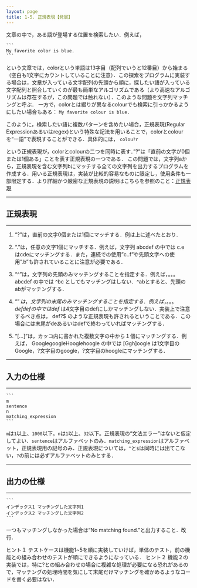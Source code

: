 ```yaml
---
layout: page
title: 1-5. 正規表現【発展】
---
```


文章の中で，ある語が登場する位置を検索したい．例えば，

    ```
    My favorite color is blue.
    ```

という文章では，colorという単語は13字目（配列でいうと12番目）から始まる（空白も1文字にカウントしていることに注意）．この探索をプログラムに実装する場合は，文章が入っている文字配列の先頭から順に，探したい語が入っている文字配列と照合していくのが最も簡単なアルゴリズムである（より高速なアルゴリズムは存在するが，この問題では触れない）．このような問題を文字列マッチングと呼ぶ．
一方で，colorとは綴りが異なるcolourでも検索に引っかかるようにしたい場合もある：
    ```
    My favorite colour is blue.
    ```

このように，検索したい語に複数パターンを含めたい場合，正規表現(Regular Expressionあるいはregex)という特殊な記法を用いることで，colorとcolourを“一語”で表現することができる．具体的には，
    ```
    colou?r
    ```
    
という正規表現が，colorとcolourの二つを同時に表す．”?”は「直前の文字が0個または1個ある」ことを表す正規表現の一つである．
この問題では，文字列aから，正規表現を含む文字列bにマッチする全ての文字列を出力するプログラムを作成する．用いる正規表現は，実装が比較的容易なものに限定し，使用条件も一部限定する．より詳細かつ厳密な正規表現の説明はこちらを参照のこと：[正規表現](https://ja.wikipedia.org/wiki/%E6%AD%A3%E8%A6%8F%E8%A1%A8%E7%8F%BE)

---
## 正規表現
---
1. “?”は，直前の文字0個または1個にマッチする．例は上に述べたとおり．

2. “.”は，任意の文字1個にマッチする．例えば，文字列
abcdef
の中では
c.e
はcdeにマッチングする．また，連続での使用”c..f”や先頭文字への使用”.b”も許されていることに注意が必要である．

3. “^”は，文字列の先頭のみマッチングすることを指定する．例えば，。。。
abcdef
の中では
^bc
としてもマッチングはしない．^abとすると、先頭のabがマッチングする．

4. “$”は，文字列の末尾のみマッチングすることを指定する．例えば，。。。
defdef
の中では
def$
は4文字目のdefにしかマッチングしない．実装上で注意するべき点は，
def?$
のような正規表現も許されるということである．この場合には末尾がdeあるいはdefで終わっていればマッチングする．

5. “[…]”は，カッコ内に書かれた複数文字の中から１個にマッチングする．例えば，
GooglegoogleHooglehoogle
の中では
[Ggh]oogle
は1文字目のGoogle，?文字目のgoogle，?文字目のhoogleにマッチングする．

---
## 入力の仕様
---
    ```
    m
    sentence
    n
    matching_expression
    ```
    
`m`は`1`以上、`1000`以下。`n`は`1`以上、`32`以下。正規表現の“文法エラー”はないと仮定してよい．`sentence`はアルファベットのみ．`matching_expression`はアルファベット，正規表現用の記号のみ．正規表現については，`^`と`$`は同時には出てこない，`?`の前には必ずアルファベットのみとする．

---
## 出力の仕様
---
    ```
    インデックス1 マッチングした文字列1
    インデックス2 マッチングした文字列2
    ```

一つもマッチングしなかった場合は“No matching found.”と出力すること．改行．

ヒント１
テストケースは機能1~5を順に実装していけば，単体のテスト，前の機能との組み合わせのテストが順にできるようになっている．
ヒント２
機能２の実装では，特に?との組み合わせの場合に複雑な処理が必要になる恐れがあるので，マッチングの処理時間を気にして末尾だけマッチングを確かめるようなコードを書く必要はない．
